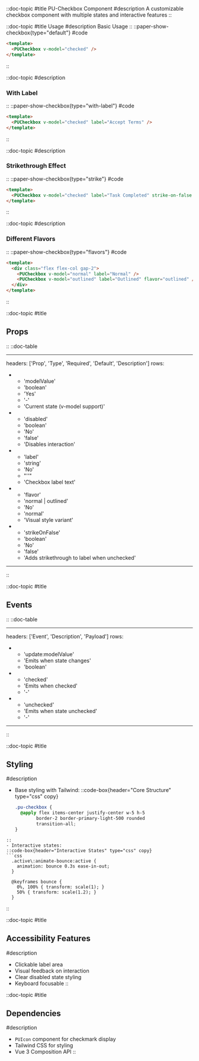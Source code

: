 ::doc-topic
#title
PU-Checkbox Component
#description
A customizable checkbox component with multiple states and interactive features
::

::doc-topic
#title
Usage
#description
Basic Usage
::
::paper-show-checkbox{type="default"}
#code

```html
<template>
  <PUCheckbox v-model="checked" />
</template>
```

::

::doc-topic
#description

### With Label

::
::paper-show-checkbox{type="with-label"}
#code

```html
<template>
  <PUCheckbox v-model="checked" label="Accept Terms" />
</template>
```

::

::doc-topic
#description

### Strikethrough Effect

::
::paper-show-checkbox{type="strike"}
#code

```html
<template>
  <PUCheckbox v-model="checked" label="Task Completed" strike-on-false />
</template>
```

::

::doc-topic
#description

### Different Flavors

::
::paper-show-checkbox{type="flavors"}
#code

```html
<template>
  <div class="flex flex-col gap-2">
    <PUCheckbox v-model="normal" label="Normal" />
    <PUCheckbox v-model="outlined" label="Outlined" flavor="outlined" />
  </div>
</template>
```

::

::doc-topic
#title

## Props

::
::doc-table

---

headers: ['Prop', 'Type', 'Required', 'Default', 'Description']
rows:

- - 'modelValue'
  - 'boolean'
  - 'Yes'
  - '-'
  - 'Current state (v-model support)'
- - 'disabled'
  - 'boolean'
  - 'No'
  - 'false'
  - 'Disables interaction'
- - 'label'
  - 'string'
  - 'No'
  - "''"
  - 'Checkbox label text'
- - 'flavor'
  - 'normal | outlined'
  - 'No'
  - 'normal'
  - 'Visual style variant'
- - 'strikeOnFalse'
  - 'boolean'
  - 'No'
  - 'false'
  - 'Adds strikethrough to label when unchecked'

---

::

::doc-topic
#title

## Events

::
::doc-table

---

headers: ['Event', 'Description', 'Payload']
rows:

- - 'update:modelValue'
  - 'Emits when state changes'
  - 'boolean'
- - 'checked'
  - 'Emits when checked'
  - '-'
- - 'unchecked'
  - 'Emits when state unchecked'
  - '-'

---

::

::doc-topic
#title

## Styling

#description

- Base styling with Tailwind:
  ::code-box{header="Core Structure" type="css" copy}
  ```css
  .pu-checkbox {
    @apply flex items-center justify-center w-5 h-5 
          border-2 border-primary-light-500 rounded 
          transition-all;
  }
  ```

````
::
- Interactive states:
::code-box{header="Interactive States" type="css" copy}
```css
  .active\:animate-bounce:active {
    animation: bounce 0.3s ease-in-out;
  }

  @keyframes bounce {
    0%, 100% { transform: scale(1); }
    50% { transform: scale(1.2); }
  }
````

::

::doc-topic
#title

## Accessibility Features

#description

- Clickable label area
- Visual feedback on interaction
- Clear disabled state styling
- Keyboard focusable
  ::

::doc-topic
#title

## Dependencies

#description

- `PUIcon` component for checkmark display
- Tailwind CSS for styling
- Vue 3 Composition API
  ::
